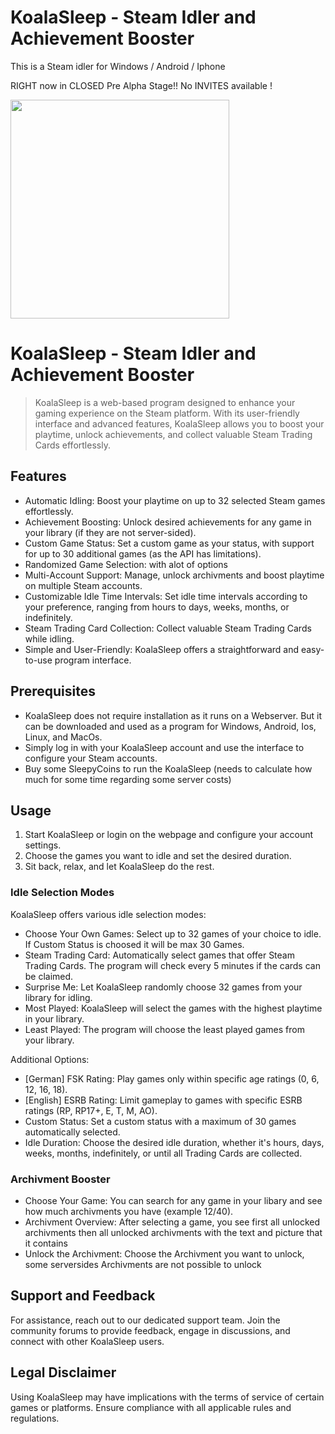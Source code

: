 # KoalaSleep - Steam Idler and Achievement Booster
This is a Steam idler for Windows / Android / Iphone

RIGHT now in CLOSED Pre Alpha Stage!! No INVITES available !

<img src="https://github.com/KOALAaufPILLEN/KoalaSleep/assets/92574026/401f5135-cf60-4708-8372-48a082dc8003.png" width="350">

# KoalaSleep - Steam Idler and Achievement Booster

> KoalaSleep is a web-based program designed to enhance your gaming experience on the Steam platform. With its user-friendly interface and advanced features, KoalaSleep allows you to boost your playtime, unlock achievements, and collect valuable Steam Trading Cards effortlessly.

## Features

- Automatic Idling: Boost your playtime on up to 32 selected Steam games effortlessly.
- Achievement Boosting: Unlock desired achievements for any game in your library (if they are not server-sided).
- Custom Game Status: Set a custom game as your status, with support for up to 30 additional games (as the API has limitations).
- Randomized Game Selection: with alot of options
- Multi-Account Support: Manage, unlock archivments and boost playtime on multiple Steam accounts.
- Customizable Idle Time Intervals: Set idle time intervals according to your preference, ranging from hours to days, weeks, months, or indefinitely.
- Steam Trading Card Collection: Collect valuable Steam Trading Cards while idling.
- Simple and User-Friendly: KoalaSleep offers a straightforward and easy-to-use program interface.

## Prerequisites

- KoalaSleep does not require installation as it runs on a Webserver. But it can be downloaded and used as a program for Windows, Android, Ios, Linux, and MacOs.
- Simply log in with your KoalaSleep account and use the interface to configure your Steam accounts.
- Buy some SleepyCoins to run the KoalaSleep (needs to calculate how much for some time regarding some server costs) 

## Usage

1. Start KoalaSleep or login on the webpage and configure your account settings.
2. Choose the games you want to idle and set the desired duration.
3. Sit back, relax, and let KoalaSleep do the rest.

### Idle Selection Modes

KoalaSleep offers various idle selection modes:

- Choose Your Own Games: Select up to 32 games of your choice to idle. If Custom Status is choosed it will be max 30 Games.
- Steam Trading Card: Automatically select games that offer Steam Trading Cards. The program will check every 5 minutes if the cards can be claimed.
- Surprise Me: Let KoalaSleep randomly choose 32 games from your library for idling.
- Most Played: KoalaSleep will select the games with the highest playtime in your library.
- Least Played: The program will choose the least played games from your library.

Additional Options:

- [German] FSK Rating: Play games only within specific age ratings (0, 6, 12, 16, 18).
- [English] ESRB Rating: Limit gameplay to games with specific ESRB ratings (RP, RP17+, E, T, M, AO).
- Custom Status: Set a custom status with a maximum of 30 games automatically selected.
- Idle Duration: Choose the desired idle duration, whether it's hours, days, weeks, months, indefinitely, or until all Trading Cards are collected.

### Archivment Booster

- Choose Your Game: You can search for any game in your libary and see how much archivments you have (example 12/40).
- Archivment Overview: After selecting a game, you see first all unlocked archivments then all unlocked archivments with the text and picture that it contains
- Unlock the Archivment: Choose the Archivment you want to unlock, some serversides Archivments are not possible to unlock

## Support and Feedback

For assistance, reach out to our dedicated support team. Join the community forums to provide feedback, engage in discussions, and connect with other KoalaSleep users.

## Legal Disclaimer

Using KoalaSleep may have implications with the terms of service of certain games or platforms. Ensure compliance with all applicable rules and regulations.
